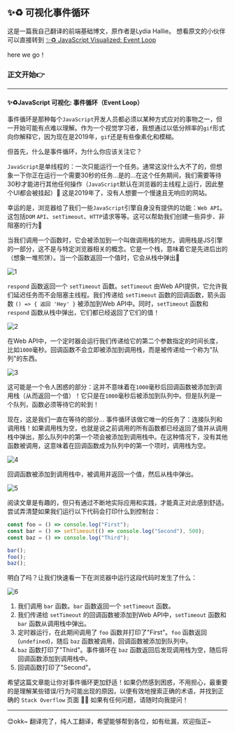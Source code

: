#

## ✨♻️ 可视化事件循环

这是一篇我自己翻译的前端基础博文，原作者是Lydia Hallie。
想看原文的小伙伴可以直接转到
 [✨♻️ JavaScript Visualized: Event Loop](https://dev.to/lydiahallie/javascript-visualized-event-loop-3dif)

here we go！

### 正文开始👉

------------------------------------------------

#### ✨♻️JavaScript 可视化: 事件循环（Event Loop）

事件循环是那种每个`JavaScript`开发人员都必须以某种方式应对的事物之一，但一开始可能有点难以理解。作为一个视觉学习者，我想通过以低分辨率的`gif`形式向你解释它，因为现在是2019年，`gif`还是有些像素化和模糊。

但首先，什么是事件循环，为什么你应该关注它？

`JavaScript`是单线程的：一次只能运行一个任务。通常这没什么大不了的，但想象一下你正在运行一个需要30秒的任务...是的...在这个任务期间，我们需要等待30秒才能进行其他任何操作（`JavaScript`默认在浏览器的主线程上运行，因此整个UI都会被挂起）😬 这是2019年了，没有人想要一个慢速且无响应的网站。

幸运的是，浏览器给了我们一些`JavaScript`引擎自身没有提供的功能：`Web API`。这包括`DOM` `API`、`setTimeout`、`HTTP`请求等等。这可以帮助我们创建一些异步、非阻塞的行为🚀

当我们调用一个函数时，它会被添加到一个叫做调用栈的地方。调用栈是JS引擎的一部分，这不是与特定浏览器相关的概念。它是一个栈，意味着它是先进后出的（想象一堆煎饼）。当一个函数返回一个值时，它会从栈中弹出👋

![1](https://cqrywhcb-test.oss-cn-chengdu.aliyuncs.com/loop1.gif)

`respond` 函数返回一个 `setTimeout` 函数。`setTimeout` 由Web API提供，它允许我们延迟任务而不会阻塞主线程。我们传递给 `setTimeout` 函数的回调函数，箭头函数 `() => { 返回 'Hey' }` 被添加到Web API中。同时，`setTimeout` 函数和 `respond` 函数从栈中弹出，它们都已经返回了它们的值！

![2](https://cqrywhcb-test.oss-cn-chengdu.aliyuncs.com/loop2.gif)

在Web API中，一个定时器会运行我们传递给它的第二个参数指定的时间长度，比如`1000`毫秒。回调函数不会立即被添加到调用栈，而是被传递给一个称为"队列"的东西。

![3](https://cqrywhcb-test.oss-cn-chengdu.aliyuncs.com/loop3.gif)

这可能是一个令人困惑的部分：这并不意味着在`1000`毫秒后回调函数被添加到调用栈（从而返回一个值）！它只是在`1000`毫秒后被添加到队列中。但是队列是一个队列，函数必须等待它的轮到！

现在，这是我们一直在等待的部分... 事件循环该做它唯一的任务了：连接队列和调用栈！如果调用栈为空，也就是说之前调用的所有函数都已经返回了值并从调用栈中弹出，那么队列中的第一个项会被添加到调用栈中。在这种情况下，没有其他函数被调用，这意味着在回调函数成为队列中的第一个项时，调用栈为空。

![4](https://cqrywhcb-test.oss-cn-chengdu.aliyuncs.com/loop4.gif)

回调函数被添加到调用栈中，被调用并返回一个值，然后从栈中弹出。

![5](https://cqrywhcb-test.oss-cn-chengdu.aliyuncs.com/loop5.gif)

阅读文章是有趣的，但只有通过不断地实际应用和实践，才能真正对此感到舒适。尝试弄清楚如果我们运行以下代码会打印什么到控制台：

```javascript
const foo = () => console.log("First");
const bar = () => setTimeout(() => console.log("Second"), 500);
const baz = () => console.log("Third");

bar();
foo();
baz();
```

明白了吗？让我们快速看一下在浏览器中运行这段代码时发生了什么：

![6](https://cqrywhcb-test.oss-cn-chengdu.aliyuncs.com/loop6.gif)

1. 我们调用 `bar` 函数。`bar` 函数返回一个 `setTimeout` 函数。
2. 我们传递给 `setTimeout` 的回调函数被添加到Web API中，`setTimeout` 函数和 `bar` 函数从调用栈中弹出。
3. 定时器运行，在此期间调用了 `foo` 函数并打印了"First"。`foo` 函数返回(`undefined`)，随后 `baz` 函数被调用，回调函数被添加到队列中。
4. `baz` 函数打印了"Third"。事件循环在 `baz` 函数返回后发现调用栈为空，随后将回调函数添加到调用栈中。
5. 回调函数打印了"Second"。

希望这篇文章能让你对事件循环更加舒适！如果仍然感到困惑，不用担心，最重要的是理解某些错误/行为可能出现的原因，以便有效地搜索正确的术语，并找到正确的 `Stack Overflow` 页面 💪🏼 如果有任何问题，请随时向我提问！

------------------------------------------------

😊okk~
翻译完了，纯人工翻译，希望能够帮到各位，如有纰漏，欢迎指正~
